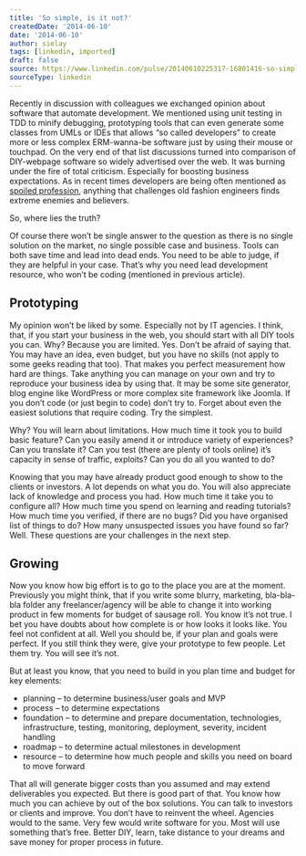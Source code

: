 ```yaml
---
title: 'So simple, is it not?'
createdDate: '2014-06-10'
date: '2014-06-10'
author: sielay
tags: [linkedin, imported]
draft: false
source: https://www.linkedin.com/pulse/20140610225317-16801416-so-simple-isn-t-it/
sourceType: linkedin
---
```


Recently in discussion with colleagues we exchanged opinion about software that automate development. We mentioned using unit testing in TDD to minify debugging, prototyping tools that can even generate some classes from UMLs or IDEs that allows “so called developers” to create more or less complex ERM-wanna-be software just by using their mouse or touchpad. On the very end of that list discussions turned into comparison of DIY-webpage software so widely advertised over the web. It was burning under the fire of total criticism. Especially for boosting business expectations. As in recent times developers are being often mentioned as [spoiled profession](http://natemat.pl/105597,it-arystokracja), anything that challenges old fashion engineers finds extreme enemies and believers.

So, where lies the truth?

Of course there won’t be single answer to the question as there is no single solution on the market, no single possible case and business. Tools can both save time and lead into dead ends. You need to be able to judge, if they are helpful in your case. That’s why you need lead development resource, who won’t be coding (mentioned in previous article).

## Prototyping

My opinion won’t be liked by some. Especially not by IT agencies. I think, that, if you start your business in the web, you should start with all DIY tools you can. Why? Because you are limited. Yes. Don’t be afraid of saying that. You may have an idea, even budget, but you have no skills (not apply to some geeks reading that too). That makes you perfect measurement how hard are things. Take anything you can manage on your own and try to reproduce your business idea by using that. It may be some site generator, blog engine like WordPress or more complex site framework like Joomla. If you don’t code (or just begin to code) don’t try to. Forget about even the easiest solutions that require coding. Try the simplest.

Why? You will learn about limitations. How much time it took you to build basic feature? Can you easily amend it or introduce variety of experiences? Can you translate it? Can you test (there are plenty of tools online) it’s capacity in sense of traffic, exploits? Can you do all you wanted to do?

Knowing that you may have already product good enough to show to the clients or investors. A lot depends on what you do. You will also appreciate lack of knowledge and process you had. How much time it take you to configure all? How much time you spend on learning and reading tutorials? How much time you verified, if there are no bugs? Did you have organised list of things to do? How many unsuspected issues you have found so far? Well. These questions are your challenges in the next step.

## Growing

Now you know how big effort is to go to the place you are at the moment. Previously you might think, that if you write some blurry, marketing, bla-bla-bla folder any freelancer/agency will be able to change it into working product in few moments for budget of sausage roll. You know it’s not true. I bet you have doubts about how complete is or how looks it looks like. You feel not confident at all. Well you should be, if your plan and goals were perfect. If you still think they were, give your prototype to few people. Let them try. You will see it’s not.

But at least you know, that you need to build in you plan time and budget for key elements:

 * planning – to determine business/user goals and MVP
 * process – to determine expectations
 * foundation – to determine and prepare documentation, technologies, infrastructure, testing, monitoring, deployment, severity, incident handling
 * roadmap – to determine actual milestones in development
 * resource – to determine how much people and skills you need on board to move forward

That all will generate bigger costs than you assumed and may extend deliverables you expected. But there is good part of that. You know how much you can achieve by out of the box solutions. You can talk to investors or clients and improve. You don’t have to reinvent the wheel. Agencies would to the same. Very few would write software for you. Most will use something that’s free. Better DIY, learn, take distance to your dreams and save money for proper process in future.
